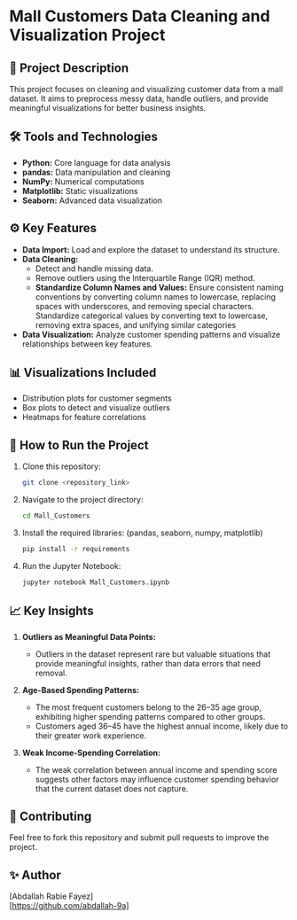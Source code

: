 # Mall Customers Data Cleaning and Visualization Project

## 📄 Project Description

This project focuses on cleaning and visualizing customer data from a mall dataset. It aims to preprocess messy data, handle outliers, and provide meaningful visualizations for better business insights.

## 🛠️ Tools and Technologies

- **Python:** Core language for data analysis
- **pandas:** Data manipulation and cleaning
- **NumPy:** Numerical computations
- **Matplotlib:** Static visualizations
- **Seaborn:** Advanced data visualization

## ⚙️ Key Features

- **Data Import:** Load and explore the dataset to understand its structure.
- **Data Cleaning:**
  - Detect and handle missing data.
  - Remove outliers using the Interquartile Range (IQR) method.
  - **Standardize Column Names and Values:** Ensure consistent naming conventions by converting column names to lowercase, replacing spaces with underscores, and removing special characters. \
    Standardize categorical values by converting text to lowercase, removing extra spaces, and unifying similar categories
- **Data Visualization:** Analyze customer spending patterns and visualize relationships between key features.

## 📊 Visualizations Included

- Distribution plots for customer segments
- Box plots to detect and visualize outliers
- Heatmaps for feature correlations

## 🚀 How to Run the Project

1. Clone this repository:
   ```bash
   git clone <repository_link>
   ```
2. Navigate to the project directory:

   ```bash
   cd Mall_Customers
   ```

3. Install the required libraries: (pandas, seaborn, numpy, matplotlib)

   ```bash
   pip install -r requirements
   ```

4. Run the Jupyter Notebook:
   ```bash
   jupyter notebook Mall_Customers.ipynb
   ```

## 📈 Key Insights

1. **Outliers as Meaningful Data Points:**

   - Outliers in the dataset represent rare but valuable situations that provide meaningful insights, rather than data errors that need removal.

2. **Age-Based Spending Patterns:**

   - The most frequent customers belong to the 26–35 age group, exhibiting higher spending patterns compared to other groups.
   - Customers aged 36–45 have the highest annual income, likely due to their greater work experience.

3. **Weak Income-Spending Correlation:**
   - The weak correlation between annual income and spending score suggests other factors may influence customer spending behavior that the current dataset does not capture.

## 🥇 Contributing

Feel free to fork this repository and submit pull requests to improve the project.

## ✨ Author

[Abdallah Rabie Fayez]\
[https://github.com/abdallah-9a]
